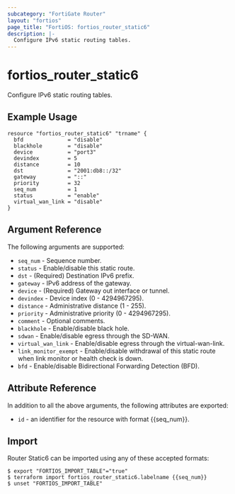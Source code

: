 ```yaml
---
subcategory: "FortiGate Router"
layout: "fortios"
page_title: "FortiOS: fortios_router_static6"
description: |-
  Configure IPv6 static routing tables.
---
```


# fortios_router_static6
Configure IPv6 static routing tables.

## Example Usage

```hcl
resource "fortios_router_static6" "trname" {
  bfd              = "disable"
  blackhole        = "disable"
  device           = "port3"
  devindex         = 5
  distance         = 10
  dst              = "2001:db8::/32"
  gateway          = "::"
  priority         = 32
  seq_num          = 1
  status           = "enable"
  virtual_wan_link = "disable"
}
```

## Argument Reference

The following arguments are supported:

* `seq_num` - Sequence number.
* `status` - Enable/disable this static route.
* `dst` - (Required) Destination IPv6 prefix.
* `gateway` - IPv6 address of the gateway.
* `device` - (Required) Gateway out interface or tunnel.
* `devindex` - Device index (0 - 4294967295).
* `distance` - Administrative distance (1 - 255).
* `priority` - Administrative priority (0 - 4294967295).
* `comment` - Optional comments.
* `blackhole` - Enable/disable black hole.
* `sdwan` - Enable/disable egress through the SD-WAN.
* `virtual_wan_link` - Enable/disable egress through the virtual-wan-link.
* `link_monitor_exempt` - Enable/disable withdrawal of this static route when link monitor or health check is down.
* `bfd` - Enable/disable Bidirectional Forwarding Detection (BFD).


## Attribute Reference

In addition to all the above arguments, the following attributes are exported:
* `id` - an identifier for the resource with format {{seq_num}}.

## Import

Router Static6 can be imported using any of these accepted formats:
```
$ export "FORTIOS_IMPORT_TABLE"="true"
$ terraform import fortios_router_static6.labelname {{seq_num}}
$ unset "FORTIOS_IMPORT_TABLE"
```
